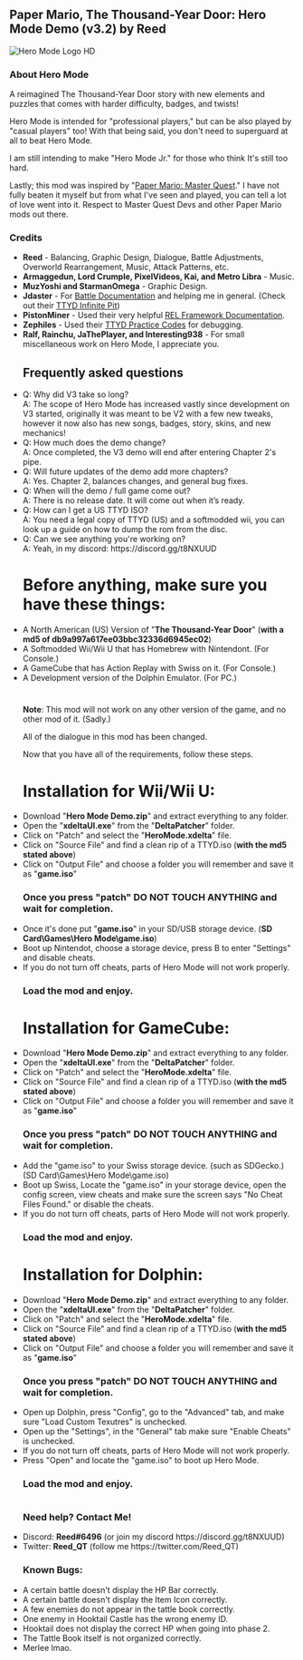 <h2><b>Paper Mario, The Thousand-Year Door: Hero Mode Demo (v3.2) by Reed</b></font></h2>
<img src="https://github.com/Reeds-github/Hero-Mode/assets/73142432/3c242a7f-008e-428d-b5aa-db7da505a5ce.png" alt="Hero Mode Logo HD">

<h3><b>About Hero Mode</b></h3>

A reimagined The Thousand-Year Door story with new elements and puzzles that
comes with harder difficulty, badges, and twists!

Hero Mode is intended for "professional players," but can be also played by "casual players" too! 
With that being said, you don't need to superguard at all to beat Hero Mode. 

I am still intending to make "Hero Mode Jr." for those who think It's still too hard.

Lastly; this mod was inspired by "<a href="https://github.com/Brotenko/PMMasterQuest">Paper Mario: Master Quest</a>." I have not fully beaten it myself but from what I've seen and played, you can tell a lot of love went into it. Respect to Master Quest Devs and other Paper Mario mods out there.
<h3><b>Credits</b></h2>

<ul><li><b>Reed</b> - Balancing, Graphic Design, Dialogue, Battle Adjustments, Overworld Rearrangement, Music, Attack Patterns, etc.</li>

<li><b>Armaggedun, Lord Crumple, PixelVideos, Kai, and Metro Libra</b> - Music.</li>
  
<li><b>MuzYoshi and StarmanOmega</b> - Graphic Design.</li>
  
<li><b>Jdaster</b> - For <a href="https://github.com/jdaster64/ttyd-utils">Battle Documentation</a> and helping me in general. (Check out their <a href="https://github.com/jdaster64/ttyd-infinite-pit">TTYD Infinite Pit</a>)</li>  

<li><b>PistonMiner</b> - Used their very helpful <a href="https://github.com/PistonMiner/ttyd-tools">REL Framework Documentation</a>.</li>

<li><b>Zephiles</b> - Used their <a href="https://github.com/Zephiles/TTYD-Practice-Codes">TTYD Practice Codes</a> for debugging.</li>

<li><b>Ralf, Rainchu, JaThePlayer, and Interesting938</b> - For small miscellaneous work on Hero Mode, I appreciate you.</li>  


<h2>Frequently asked questions</h2>

<li>Q: Why did V3 take so long?</li> 
A: The scope of Hero Mode has increased vastly since development on V3 started, originally it was meant to be V2 with a few new tweaks, however it now also has new songs, badges, story, skins, and new mechanics!

  
<li>Q: How much does the demo change?</li>
A: Once completed, the V3 demo will end after entering Chapter 2's pipe.

  
<li>Q: Will future updates of the demo add more chapters?</li>
A: Yes. Chapter 2, balances changes, and general bug fixes.

  
<li>Q: When will the demo / full game come out?</li>
A: There is no release date. It will come out when it’s ready.
  
  
<li>Q: How can I get a US TTYD ISO?</li>
A: You need a legal copy of TTYD (US) and a softmodded wii, you can look up a guide on how to dump the rom from the disc.
  
  
<li>Q: Can we see anything you're working on?</li>
A: Yeah, in my discord: https://discord.gg/t8NXUUD 
<h1></h1>


<h1>Before anything, make sure you have these things:</h1>

<li>A North American (US) Version of "<b>The Thousand-Year Door</b>" (<b>with a md5 of db9a997a617ee03bbc32336d6945ec02</b>)</li>
<li>A Softmodded Wii/Wii U that has Homebrew with Nintendont. (For Console.)</li>
<li>A GameCube that has Action Replay with Swiss on it. (For Console.)</li>
<li>A Development version of the Dolphin Emulator. (For PC.)</li>
<h1></h1>

<b>Note</b>: This mod will not work on any other version of the game, and no other mod of it. (Sadly.)

All of the dialogue in this mod has been changed.
  
Now that you have all of the requirements, follow these steps.

<b><h1>Installation for Wii/Wii U:</h1></b>

<li>Download "<b>Hero Mode Demo.zip</b>" and extract everything to any folder.</li>
<li>Open the "<b>xdeltaUI.exe</b>" from the "<b>DeltaPatcher</b>" folder.</li>
<li>Click on "Patch" and select the "<b>HeroMode.xdelta</b>" file.</li>
<li>Click on "Source File" and find a clean rip of a TTYD.iso (<b>with the md5 stated above</b>)</li>
<li>Click on "Output File" and choose a folder you will remember and save it as "<b>game.iso</b>"

<h3>Once you press "patch" DO NOT TOUCH ANYTHING and wait for completion.</h3>

<li>Once it's done put "<b>game.iso</b>" in your SD/USB storage device. (<b>SD Card\Games\Hero Mode\game.iso</b>)</li>
<li>Boot up Nintendot, choose a storage device, press B to enter "Settings" and disable cheats.</li>
<li>If you do not turn off cheats, parts of Hero Mode will not work properly.</li>

<h3>Load the mod and enjoy.</h3>

<b><h1>Installation for GameCube:</h1></b>

<li>Download "<b>Hero Mode Demo.zip</b>" and extract everything to any folder.</li>
<li>Open the "<b>xdeltaUI.exe</b>" from the "<b>DeltaPatcher</b>" folder.</li>
<li>Click on "Patch" and select the "<b>HeroMode.xdelta</b>" file.</li>
<li>Click on "Source File" and find a clean rip of a TTYD.iso (<b>with the md5 stated above</b>)</li>
<li>Click on "Output File" and choose a folder you will remember and save it as "<b>game.iso</b>"

<h3>Once you press "patch" DO NOT TOUCH ANYTHING and wait for completion.</h3>

<li>Add the "game.iso" to your Swiss storage device. (such as SDGecko.) (SD Card\Games\Hero Mode\game.iso)</li>
<li>Boot up Swiss, Locate the "game.iso" in your storage device, open the config screen,
view cheats and make sure the screen says "No Cheat Files Found." or disable the cheats.</li>
<li>If you do not turn off cheats, parts of Hero Mode will not work properly.</li>

<h3>Load the mod and enjoy.</h3>

<b><h1>Installation for Dolphin:</h1></b>

<li>Download "<b>Hero Mode Demo.zip</b>" and extract everything to any folder.</li>
<li>Open the "<b>xdeltaUI.exe</b>" from the "<b>DeltaPatcher</b>" folder.</li>
<li>Click on "Patch" and select the "<b>HeroMode.xdelta</b>" file.</li>
<li>Click on "Source File" and find a clean rip of a TTYD.iso (<b>with the md5 stated above</b>)</li>
<li>Click on "Output File" and choose a folder you will remember and save it as "<b>game.iso</b>"

<h3>Once you press "patch" DO NOT TOUCH ANYTHING and wait for completion.</h3>

<li>Open up Dolphin, press "Config", go to the "Advanced" tab, and make sure "Load Custom Texutres" is unchecked.</li>
<li>Open up the "Settings", in the "General" tab make sure "Enable Cheats" is unchecked.</li>
<li>If you do not turn off cheats, parts of Hero Mode will not work properly.</li>
<li>Press "Open" and locate the "game.iso" to boot up Hero Mode.</li>

<h3>Load the mod and enjoy.</h3>
<h1></h1>
<h3><b>Need help? Contact Me!</b></h2>

<li>Discord: <b>Reed#6496</b> (or join my discord https://discord.gg/t8NXUUD)</li>

<li>Twitter: <b>Reed_QT</b> (follow me https://twitter.com/Reed_QT)</li>

<h3><b>Known Bugs:</h3></b>
<li>A certain battle doesn't display the HP Bar correctly.</li>

<li>A certain battle doesn't display the Item Icon correctly.</li>

<li>A few enemies do not appear in the tattle book correctly.</li>

<li>One enemy in Hooktail Castle has the wrong enemy ID.</li>

<li>Hooktail does not display the correct HP when going into phase 2.</li>

<li>The Tattle Book itself is not organized correctly.</li>

<li>Merlee lmao.</li>
